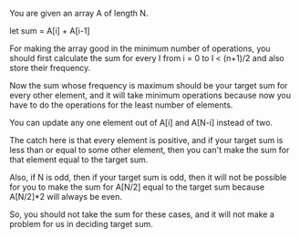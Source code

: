 You are given an array A of length N. 
 
let sum = A[i] + A[i-1]
 
For making the array good in the minimum number of operations, you should first calculate the sum for every I from i = 0 to I < (n+1)/2 and also store their frequency. 
 
Now the sum whose frequency is maximum should be your target sum for every other element, and it will take minimum operations because now you have to do the operations for the least number of elements.
 
You can update any one element out of A[i] and A[N-i] instead of two.
 
The catch here is that every element is positive, and if your target sum is less than or equal to some other element, then you can't make the sum for that element equal to the target sum. 
 
Also, if N is odd, then if your target sum is odd, then it will not be possible for you to make the sum for A[N/2] equal to the target sum because A[N/2]*2 will always be even.
 
So, you should not take the sum for these cases, and it will not make a problem for us in deciding target sum. 
 
 
